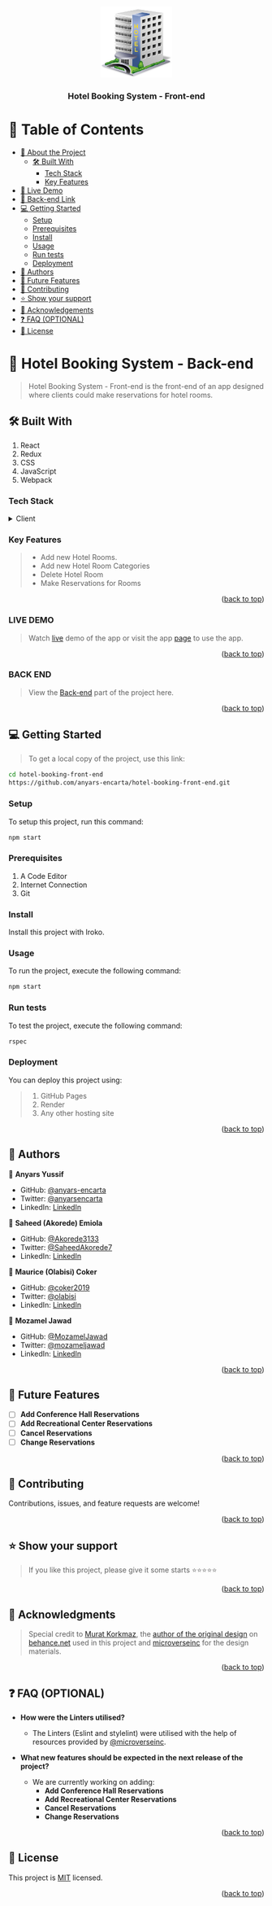 <a name="readme-top"></a>

<div align="center">

 <!-- LOGO -->

  <img src="./src/assets/images/hotel-png-9.png" alt="logo" width="140"  height="auto" />
  <br/>

<!-- MAIN HEADING -->

  <h3><b>Hotel Booking System - Front-end</b></h3>

</div>

<!-- TABLE OF CONTENTS -->
# 📗 Table of Contents

- [📖 About the Project](#about-project)
  - [🛠 Built With](#built-with)
    - [Tech Stack](#tech-stack)
    - [Key Features](#key-features)
- [🚀 Live Demo](#live-demo)
- [🚀 Back-end Link](#back-end)
- [💻 Getting Started](#getting-started)
  - [Setup](#setup)
  - [Prerequisites](#prerequisites)
  - [Install](#install)
  - [Usage](#usage)
  - [Run tests](#run-tests)
  - [Deployment](#deployment)
- [👥 Authors](#authors)
- [🔭 Future Features](#future-features)
- [🤝 Contributing](#contributing)
- [⭐️ Show your support](#support)
- [🙏 Acknowledgements](#acknowledgements)
- [❓ FAQ (OPTIONAL)](#faq)
- [📝 License](#license)

<!-- INTRO -->
# 📖 Hotel Booking System - Back-end <a name="about-project"></a>

> Hotel Booking System - Front-end is the front-end of an app designed where clients could make reservations for hotel rooms.

## 🛠 Built With <a name="built-with"></a>
1. React
2. Redux
3. CSS
4. JavaScript
5. Webpack

### Tech Stack <a name="tech-stack"></a>

<details>
  <summary>Client</summary>
  <ul>
    <li><a href="https://reactjs.org/">React</a></li>
    <li><a href="https://redux.js.org/">Redux</a></li>
    <li><a href="https://www.w3.org/">CSS</a></li>
    <li><a href="https://www.javascript.com/">JavaScript</a></li>
    <li><a href="https://webpack.js.org/">Webpack</a></li>
  </ul>
</details>

<!-- Features -->

### Key Features <a name="key-features"></a>

> - Add new Hotel Rooms.
> - Add new Hotel Room Categories
> - Delete Hotel Room
> - Make Reservations for Rooms

<p align="right">(<a href="#readme-top">back to top</a>)</p>

<!-- LIVE DEMO -->

### LIVE DEMO

> Watch [live](live.link.goes.here) demo of the app or visit the app [page](deployment.site.goes.here) to use the app.

<p align="right">(<a href="#readme-top">back to top</a>)</p>

<!-- BACK END -->

### BACK END

> View the [Back-end](https://github.com/anyars-encarta/hotel-booking-back-end.git) part of the project here.

<p align="right">(<a href="#readme-top">back to top</a>)</p>

<!-- GETTING STARTED -->

## 💻 Getting Started <a name="getting-started"></a>

> To get a local copy of the project, use this link:
> 
```sh
cd hotel-booking-front-end
https://github.com/anyars-encarta/hotel-booking-front-end.git
```

<!-- SETUP -->
### Setup

To setup this project, run this command:

```sh
npm start
```
### Prerequisites

1. A Code Editor
2. Internet Connection
3. Git

<!-- INSTALL -->
### Install

Install this project with Iroko.

### Usage

To run the project, execute the following command:

```sh
npm start
```
### Run tests
To test the project, execute the following command:
```sh
rspec
```
### Deployment

You can deploy this project using:
>1. GitHub Pages
>2. Render
>3. Any other hosting site

<p align="right">(<a href="#readme-top">back to top</a>)</p>

<!-- AUTHORS -->
## 👥 Authors <a name="authors"></a>

👤 **Anyars Yussif**

- GitHub: [@anyars-encarta](https://github.com/anyars-encarta)
- Twitter: [@anyarsencarta](https://twitter.com/anyarsencarta)
- LinkedIn: [LinkedIn](https://www.linkedin.com/in/anyars-yussif/)

👤 **Saheed (Akorede) Emiola**

- GitHub: [@Akorede3133](https://github.com/Akorede3133)
- Twitter: [@SaheedAkorede7](https://twitter.com/SaheedAkorede7)
- LinkedIn: [LinkedIn](https://www.linkedin.com/in/saheed-emiola-29091223b/)

👤 **Maurice (Olabisi) Coker**

- GitHub: [@coker2019](https://github.com/coker2019)
- Twitter: [@olabisi](https://twitter.com/olabisi)
- LinkedIn: [LinkedIn](https://www.linkedin.com/in/maurice-coker-174b129b/)

👤 **Mozamel Jawad**

- GitHub: [@MozamelJawad](https://github.com/MozamelJawad)
- Twitter: [@mozameljawad](https://twitter.com/mozameljawad)
- LinkedIn: [LinkedIn](https://www.linkedin.com/in/mozamel-jawad/)

<p align="right">(<a href="#readme-top">back to top</a>)</p>

## 🔭 Future Features <a name="future-features"></a>

- [ ] **Add Conference Hall Reservations**
- [ ] **Add Recreational Center Reservations**
- [ ] **Cancel Reservations**
- [ ] **Change Reservations**

<p align="right">(<a href="#readme-top">back to top</a>)</p>

<!-- CONTRIBUTION -->
## 🤝 Contributing <a name="contributing"></a>

Contributions, issues, and feature requests are welcome!

<p align="right">(<a href="#readme-top">back to top</a>)</p>

<!--SUPPORT -->

## ⭐️ Show your support <a name="support"></a>

> If you like this project, please give it some starts ⭐️⭐️⭐️⭐️⭐️

<p align="right">(<a href="#readme-top">back to top</a>)</p>

<!-- ACKNOWLEDGEMENTS -->
## 🙏 Acknowledgments <a name="acknowledgements"></a>

> Special credit to [Murat Korkmaz](https://www.behance.net/muratk), the [author of the original design](https://www.behance.net/gallery/26425031/Vespa-Responsive-Redesign) on [behance.net](https://www.behance.net/) used in this project and [microverseinc](https://github.com/microverseinc) for the design materials.

<p align="right">(<a href="#readme-top">back to top</a>)</p>

<!-- FAQS -->
## ❓ FAQ (OPTIONAL) <a name="faq"></a>

- **How were the Linters utilised?**

  - The Linters (Eslint and stylelint) were utilised with the help of resources provided by [@microverseinc](https://github.com/microverseinc).

- **What new features should be expected in the next release of the project?**

  - We are currently working on adding: 
    - **Add Conference Hall Reservations**
    - **Add Recreational Center Reservations**
    - **Cancel Reservations**
    - **Change Reservations**

<p align="right">(<a href="#readme-top">back to top</a>)</p>

<!-- LICENSE -->

## 📝 License <a name="license"></a>

This project is [MIT](./LICENSE) licensed.

<p align="right">(<a href="#readme-top">back to top</a>)</p>
